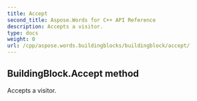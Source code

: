 ```yaml
---
title: Accept
second_title: Aspose.Words for C++ API Reference
description: Accepts a visitor. 
type: docs
weight: 0
url: /cpp/aspose.words.buildingblocks/buildingblock/accept/
---
```

## BuildingBlock.Accept method


Accepts a visitor.

